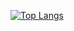 [![Top Langs](https://github-readme-stats.vercel.app/api/top-langs/?username=SnowyTulip)](https://github.com/Christmas/github-readme-stats)
